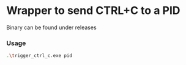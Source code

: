 # Wrapper to send CTRL+C to a PID

Binary can be found under releases

### Usage
```sh
.\trigger_ctrl_c.exe pid
```